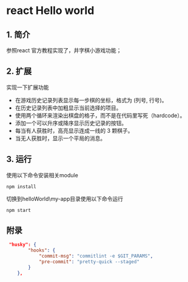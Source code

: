 # react Hello world

## 1. 简介

参照react 官方教程实现了，井字棋小游戏功能；

## 2. 扩展

实现一下扩展功能

- 在游戏历史记录列表显示每一步棋的坐标，格式为 (列号, 行号)。
- 在历史记录列表中加粗显示当前选择的项目。
- 使用两个循环来渲染出棋盘的格子，而不是在代码里写死（hardcode）。
- 添加一个可以升序或降序显示历史记录的按钮。
- 每当有人获胜时，高亮显示连成一线的 3 颗棋子。
- 当无人获胜时，显示一个平局的消息。

## 3. 运行

使用以下命令安装相关module

`npm install`

切换到helloWorld\my-app目录使用以下命令运行

`npm start`

## 附录

```json
 "husky": {
        "hooks": {
            "commit-msg": "commitlint -e $GIT_PARAMS",
            "pre-commit": "pretty-quick --staged"
        }
    },
```
